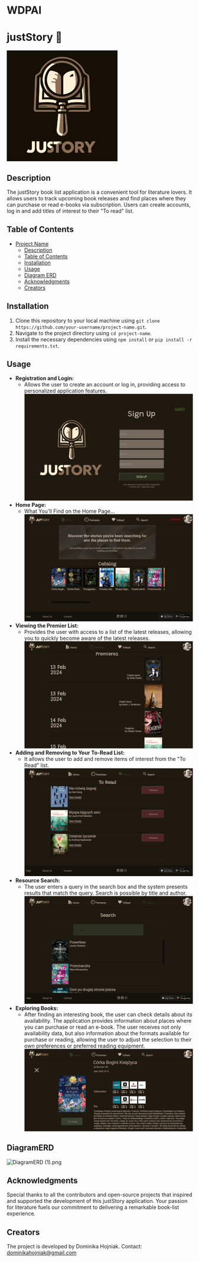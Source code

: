 # WDPAI
# justStory 📖
<img src="logo_brazowe.png" alt="Logo" width="300"/>

## Description

The justStory book list application is a convenient tool for literature lovers.
It allows users to track upcoming book releases and find places where they can purchase or read e-books via subscription. Users can create accounts, log in and add titles of interest to their "To read" list.
​

## Table of Contents

- [Project Name](#justStory)
  - [Description](#description)
  - [Table of Contents](#table-of-contents)
  - [Installation](#installation)
  - [Usage](#usage)
  - [Diagram ERD](#DiagramERD)
  - [Acknowledgments](#acknowledgments)
  - [Creators](#creators)

## Installation

1. Clone this repository to your local machine using `git clone https://github.com/your-username/project-name.git`.
2. Navigate to the project directory using `cd project-name`.
3. Install the necessary dependencies using `npm install` or `pip install -r requirements.txt`.

## Usage
- **Registration and Login:**
  - Allows the user to create an account or log in, providing access to personalized application features.
![img_5.png](img_5.png)
- **Home Page:**
  - What You'll Find on the Home Page...
    ![img.png](img.png)
- **Viewing the Premier List:**
  - Provides the user with access to a list of the latest releases, allowing you to quickly become aware of the latest releases.
    ![img_1.png](img_1.png)
- **Adding and Removing to Your To-Read List:**
  - It allows the user to add and remove items of interest from the "To Read" list.
    ![img_2.png](img_2.png)
- **Resource Search:**
  - The user enters a query in the search box and the system presents results that match the query. Search is possible by title and author.
    ![img_3.png](img_3.png)
- **Exploring Books:**
  - After finding an interesting book, the user can check details about its availability. The application provides information about places where you can purchase or read an e-book. The user receives not only availability data, but also information about the formats available for purchase or reading, allowing the user to adjust the selection to their own preferences or preferred reading equipment.
    ![img_6.png](img_6.png)

## DiagramERD

![DiagramERD (1).png](..%2F..%2FDownloads%2FDiagramERD%20%281%29.png)


## Acknowledgments

Special thanks to all the contributors and open-source projects that inspired and supported the development of this justStory application. Your passion for literature fuels our commitment to delivering a remarkable book-list experience.


## Creators
The project is developed by Dominika Hojniak. Contact: dominikahojniak@gmail.com